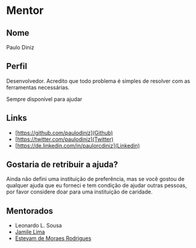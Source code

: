 # Mentor

## Nome

Paulo Diniz

## Perfil

Desenvolvedor. Acredito que todo problema é simples de resolver com as ferramentas necessárias.

Sempre disponível para ajudar

## Links

* [https://github.com/paulodiniz](Github)
* [https://twitter.com/paulodiniz](Twitter)
* [https://de.linkedin.com/in/paulorcdiniz](Linkedin)

## Gostaria de retribuir a ajuda?

Ainda não defini uma instituição de preferência, mas se você gostou de qualquer ajuda que eu forneci e tem condição de ajudar outras pessoas,
por favor considere doar para uma instituição de caridade.

## Mentorados

* Leonardo L. Sousa
* [Jamile Lima](/profiles/pupils/profiles/JamileLima.md)
* [Estevam de Moraes Rodrigues](/profiles/pupils/profiles/estevammr.md)
